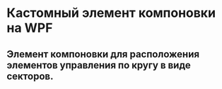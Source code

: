 # Кастомный элемент компоновки на WPF
## Элемент компоновки для расположения элементов управления по кругу в виде секторов. 
